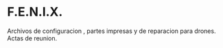 # F.E.N.I.X.
Archivos de configuracion , partes impresas y de reparacion para  drones. Actas de reunion.
